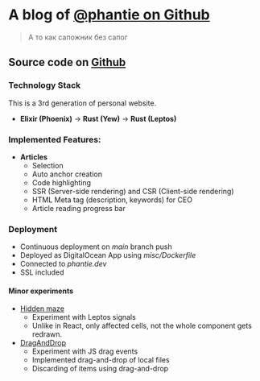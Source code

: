 # A blog of [@phantie on Github](https://github.com/phantie/)

> А то как сапожник без сапог

## Source code on [Github](https://github.com/phantie/leptos-wsite)

### Technology Stack

This is a 3rd generation of personal website.

- **Elixir (Phoenix)** → **Rust (Yew)** → **Rust (Leptos)**

### Implemented Features:
- **Articles**
    - Selection
    - Auto anchor creation
    - Code highlighting
    - SSR (Server-side rendering) and CSR (Client-side rendering)
    - HTML Meta tag (description, keywords) for CEO
    - Article reading progress bar

### Deployment

- Continuous deployment on *main* branch push
- Deployed as DigitalOcean App using *misc/Dockerfile*
- Connected to *phantie.dev*
- SSL included

#### Minor experiments
- [Hidden maze](/experiment/maze)
    - Experiment with Leptos signals
    - Unlike in React, only affected cells, not the whole component gets redrawn.
- [DragAndDrop](/experiment/dragndrop)
    - Experiment with JS drag events
    - Implemented drag-and-drop of local files
    - Discarding of items using drag-and-drop
